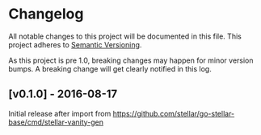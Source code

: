 # Changelog

All notable changes to this project will be documented in this
file.  This project adheres to [Semantic Versioning](http://semver.org/).

As this project is pre 1.0, breaking changes may happen for minor version
bumps.  A breaking change will get clearly notified in this log.

## [v0.1.0] - 2016-08-17

Initial release after import from https://github.com/stellar/go-stellar-base/cmd/stellar-vanity-gen

[Unreleased]: https://github.com/stellar/go/compare/stellar-vanity-gen-v0.1.0...master

